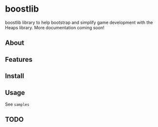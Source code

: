 # boostlib

boostlib library to help bootstrap and simplify game development with the Heaps library.
More documentation coming soon!

## About

## Features

## Install

## Usage

See `samples`

## TODO
